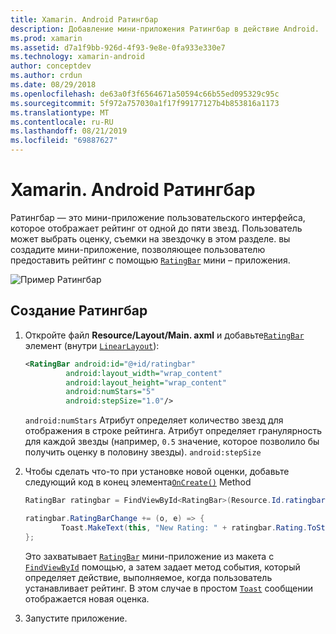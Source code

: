 ```yaml
---
title: Xamarin. Android Ратингбар
description: Добавление мини-приложения Ратингбар в действие Android.
ms.prod: xamarin
ms.assetid: d7a1f9bb-926d-4f93-9e8e-0fa933e330e7
ms.technology: xamarin-android
author: conceptdev
ms.author: crdun
ms.date: 08/29/2018
ms.openlocfilehash: de63a0f3f6564671a50594c66b55ed095329c95c
ms.sourcegitcommit: 5f972a757030a1f17f99177127b4b853816a1173
ms.translationtype: MT
ms.contentlocale: ru-RU
ms.lasthandoff: 08/21/2019
ms.locfileid: "69887627"
---
```

# <a name="xamarinandroid-ratingbar"></a>Xamarin. Android Ратингбар

Ратингбар — это мини-приложение пользовательского интерфейса, которое отображает рейтинг от одной до пяти звезд. Пользователь может выбрать оценку, съемки на звездочку в этом разделе. вы создадите мини-приложение, позволяющее пользователю предоставить рейтинг с помощью [`RatingBar`](xref:Android.Widget.RatingBar) мини – приложения.

![Пример Ратингбар](ratingbar-images/01-ratingbar.png)


## <a name="creating-a-ratingbar"></a>Создание Ратингбар

1. Откройте файл **Resource/Layout/Main. axml** и добавьте[`RatingBar`](xref:Android.Widget.RatingBar)
   элемент (внутри [`LinearLayout`](xref:Android.Widget.LinearLayout)):

   ```xml
   <RatingBar android:id="@+id/ratingbar"
            android:layout_width="wrap_content"
            android:layout_height="wrap_content"
            android:numStars="5"
            android:stepSize="1.0"/>
   ```

   `android:numStars` Атрибут определяет количество звезд для отображения в строке рейтинга. Атрибут определяет гранулярность для каждой звезды (например, `0.5` значение, которое позволило бы получить оценку в половину звезды). `android:stepSize`

2. Чтобы сделать что-то при установке новой оценки, добавьте следующий код в конец элемента[`OnCreate()`](xref:Android.App.Activity.OnCreate*)
   Method

    ```csharp
    RatingBar ratingbar = FindViewById<RatingBar>(Resource.Id.ratingbar);

    ratingbar.RatingBarChange += (o, e) => {
            Toast.MakeText(this, "New Rating: " + ratingbar.Rating.ToString (), ToastLength.Short).Show ();
    };
    ```

    Это захватывает [`RatingBar`](xref:Android.Widget.RatingBar) мини-приложение из макета с [`FindViewById`](xref:Android.App.Activity.FindViewById*) помощью, а затем задает метод события, который определяет действие, выполняемое, когда пользователь устанавливает рейтинг. В этом случае в простом [`Toast`](xref:Android.Widget.Toast) сообщении отображается новая оценка.

3. Запустите приложение.

